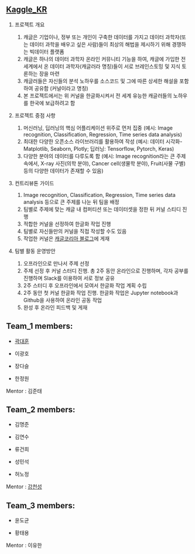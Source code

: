 ## [Kaggle_KR](https://www.facebook.com/groups/230717130993727/)

1. 프로젝트 개요
    1) 캐글은 기업이나, 정부 또는 개인이 구축한 데이터를 가지고 데이터 과학자(또는 데이터 과학을 배우고 싶은 사람)들이 최상의 해법을 제시하기 위해 경쟁하는 빅데이터 플랫폼
    2) 캐글은 하나의 데이터 과학자 온라인 커뮤니티 기능을 하여, 캐글에 가입한 전 세계에서 온 데이터 과학자(캐글러라 명칭)들이 서로 브레인스토밍 및 지식 토론하는 장을 마련
    3) 캐글러들은 자신들의 분석 노하우를 소스코드 및 그에 따른 상세한 해설을 포함하여 공유함 (커널이라고 명칭)
    4) 본 프로젝트에서는 위 커널을 한글화시켜서 전 세계 유능한 캐글러들의 노하우를 한국에 보급하려고 함
    
2. 프로젝트 중점 사항
    1) 머신러닝, 딥러닝의 핵심 어플리케이션 위주로 먼저 집중 (예시:  Image recognition, Classification, Regression, Time series data analysis)
    2) 최대한 다양한 오픈소스 라이브러리를 활용하여 작성 (예시: 데이터 시각화- Matplotlib, Seaborn, Plotly; 딥러닝: Tensorflow, Pytorch, Keras)
    3) 다양한 분야의 데이터를 다루도록 함 (예시: Image recognition라는 큰 주제 속에서, X-ray 사진(의학 분야), Cancer cell(생물학 분야), Fruit(사물 구별) 등의 다양한 데이터가 존재할 수 있음)

3. 컨트리뷰톤 가이드
    1) Image recognition, Classification, Regression, Time series data analysis 등으로 큰 주제를 나눈 뒤 팀을 배정
    2) 팀별로 주제에 맞는 캐글 내 컴퍼티션 또는 데이터셋을 정한 뒤 커널 스티디 진행
    3) 적합한 커널을 선정하여 한글화 작업 진행
    4) 팀별로 자신들만의 커널을 직접 작성할 수도 있음
    5) 작업한 커널은 [캐글코리아 블로그](http://kaggle-kr.tistory.com)에 게재
    
4. 팀별 활동 운영방안
    1) 오프라인으로 만나서 주제 선정
    2) 주제 선정 후 커널 스터디 진행. 총 2주 동안 온라인으로 진행하며, 각자 공부를 진행하며 Slack를 이용하여 서로 정보 공유
    3) 2주 스터디 후 오프라인에서 모여서 한글화 작업 계획 수립
    4) 2주 동안 첫 커널 한글화 작업 진행. 한글화 작업은 Jupyter notebook과 Github을 사용하여 온라인 공동 작업
    5) 완성 후 온라인 피드백 및 게재

## Team_1 members:

* [곽대훈](https://github.com/DaehunGwak)

* 이광호

* 장다슬

* 한정원

Mentor : 김준태

## Team_2 members:

* 김명준

* 김연수

* 류건희

* 성민석

* 허노정

Mentor : [강천성](https://github.com/kcs93023)

## Team_3 members:

* 윤도균

* 황태용

Mentor : 이유한
